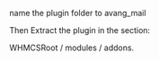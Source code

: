 name the plugin folder to avang_mail

Then Extract the plugin in the section:

WHMCSRoot / modules / addons.
